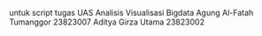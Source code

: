 untuk script tugas UAS Analisis Visualisasi Bigdata
Agung Al-Fatah Tumanggor 23823007
Aditya Girza Utama 23823002
